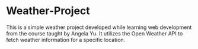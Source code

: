 # Weather-Project
This is a simple weather project developed while learning web development from the course taught by Angela Yu. It utilizes the Open Weather API to fetch weather information for a specific location. 
